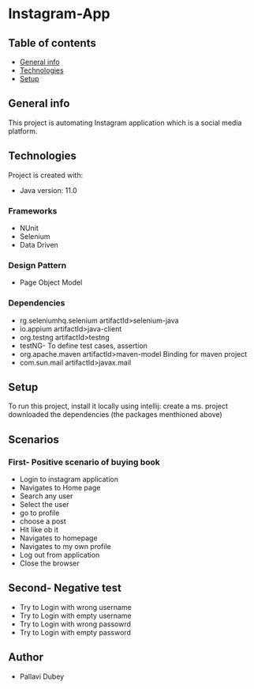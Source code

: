 # Instagram-App
## Table of contents
* [General info](#general-info)
* [Technologies](#technologies)
* [Setup](#setup)

## General info
This project is automating Instagram application which is a social media platform.
	
## Technologies
Project is created with:
* Java version: 11.0
### Frameworks
* NUnit 
* Selenium
* Data Driven
### Design Pattern
* Page Object Model
### Dependencies
* rg.seleniumhq.selenium artifactId>selenium-java
* io.appium artifactId>java-client
* org.testng artifactId>testng
* testNG- To define test cases, assertion
* org.apache.maven artifactId>maven-model Binding for maven project
* com.sun.mail artifactId>javax.mail
	
## Setup
To run this project, install it locally using intellij:
create a ms. project
downloaded the dependencies (the packages menthioned above)

## Scenarios
### First- Positive scenario of buying book

* Login to instagram application
* Navigates to Home page
* Search any user
* Select the user
* go to profile
* choose a post 
* Hit like ob it
* Navigates to homepage
* Navigates to my own profile
* Log out from application
* Close the browser

## Second- Negative test

* Try to Login with wrong username
* Try to Login with empty username
* Try to Login with wrong passowrd
* Try to Login with empty password
## Author 
  * Pallavi Dubey
